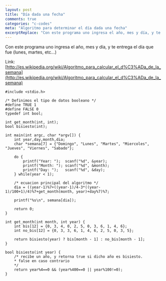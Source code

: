 ```yaml
---
layout: post
title: "Día dada una fecha"
comments: true
categories: "c-codes"
meta: "Algoritmo para determinar el día dada una fecha"
excerptReplace: "Con este programa uno ingresa el año, mes y día, y te entrega el dia que fue(lunes, martes, etc...)"
---
```


Con este programa uno ingresa el año, mes y día, y te entrega el día que fue (lunes, martes, etc...)

Link: [http://es.wikipedia.org/wiki/Algoritmo_para_calcular_el_d%C3%ADa_de_la_semana](http://es.wikipedia.org/wiki/Algoritmo_para_calcular_el_d%C3%ADa_de_la_semana)

<pre><code class="language-c">#include &lt;stdio.h>

/* Definimos el tipo de datos booleano */
#define TRUE 1
#define FALSE 0
typedef int bool;

int get_month(int, int);
bool bisiesto(int);

int main(int argc, char *argv[]) {
    int year,day,month,dia;
    char *semana[7] = {"Domingo", "Lunes", "Martes", "Miercoles", "Jueves", "Viernes", "Sabado"};

    do {
        printf("Year: ");  scanf("%d", &year);
        printf("Month: "); scanf("%d", &month);
        printf("Day: ");   scanf("%d", &day);
    } while(year &lt; 1);

    /* ecuacion principal del algoritmo */
    dia = ((year-1)%7+((year-1)/4-3*((year-1)/100+1)/4)%7+get_month(month, year)+day%7)%7;

    printf("%s\n", semana[dia]);

    return 0;
}

int get_month(int month, int year) {
    int bis[12] = {0, 3, 4, 0, 2, 5, 0, 3, 6, 1, 4, 6};
    int no_bis[12] = {0, 3, 3, 6, 1, 4, 6, 2, 5, 0, 3, 5};

    return bisiesto(year) ? bis[month - 1] : no_bis[month - 1];
}

bool bisiesto(int year) {
    /* recibe un año, y retorna true si dicho año es bisiesto.
    * false en caso contrario
    */
    return year%4==0 && (year%400==0 || year%100!=0);
}
</code></pre>
